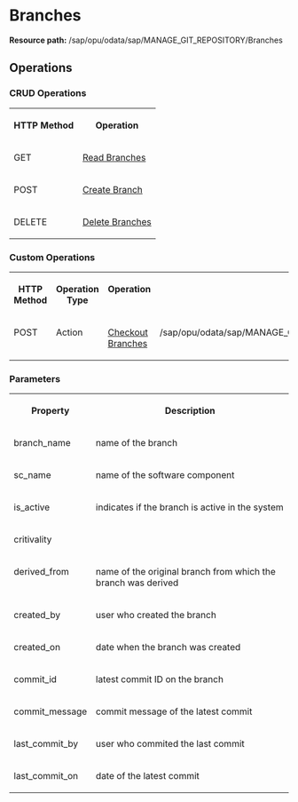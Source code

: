<!-- loiobbaf3c1d6d414c788d9410f0e9ee4cc2 -->

# Branches

**Resource path:** /sap/opu/odata/sap/MANAGE\_GIT\_REPOSITORY/Branches



<a name="loiobbaf3c1d6d414c788d9410f0e9ee4cc2__section_zps_1q4_bpb"/>

## Operations



### CRUD Operations

<a name="loiobbaf3c1d6d414c788d9410f0e9ee4cc2__table_kdm_fq4_bpb"/>


<table>
<tr>
<th valign="top">

HTTP Method



</th>
<th valign="top">

Operation



</th>
</tr>
<tr>
<td valign="top">

GET



</td>
<td valign="top">

[Read Branches](Read_Branches_e8e40c2.md)



</td>
</tr>
<tr>
<td valign="top">

POST



</td>
<td valign="top">

[Create Branch](Create_Branch_a9ce22e.md)



</td>
</tr>
<tr>
<td valign="top">

DELETE



</td>
<td valign="top">

[Delete Branches](Delete_Branches_425717b.md)



</td>
</tr>
</table>



### Custom Operations

<a name="loiobbaf3c1d6d414c788d9410f0e9ee4cc2__table_b1c_b54_bpb"/>


<table>
<tr>
<th valign="top">

HTTP Method



</th>
<th valign="top">

Operation Type



</th>
<th valign="top">

Operation



</th>
<th valign="top">

URI



</th>
</tr>
<tr>
<td valign="top">

POST



</td>
<td valign="top">

Action



</td>
<td valign="top">

[Checkout Branches](Checkout_Branches_069b979.md)



</td>
<td valign="top">

/sap/opu/odata/sap/MANAGE\_GIT\_REPOSITORY/checkout\_branch



</td>
</tr>
</table>



### Parameters

<a name="loiobbaf3c1d6d414c788d9410f0e9ee4cc2__table_c3l_hq4_bpb"/>


<table>
<tr>
<th valign="top">

Property



</th>
<th valign="top">

Description



</th>
</tr>
<tr>
<td valign="top">

branch\_name



</td>
<td valign="top">

name of the branch



</td>
</tr>
<tr>
<td valign="top">

sc\_name



</td>
<td valign="top">

name of the software component



</td>
</tr>
<tr>
<td valign="top">

is\_active



</td>
<td valign="top">

indicates if the branch is active in the system



</td>
</tr>
<tr>
<td valign="top">

critivality



</td>
<td valign="top">



</td>
</tr>
<tr>
<td valign="top">

derived\_from



</td>
<td valign="top">

name of the original branch from which the branch was derived



</td>
</tr>
<tr>
<td valign="top">

created\_by



</td>
<td valign="top">

user who created the branch



</td>
</tr>
<tr>
<td valign="top">

created\_on



</td>
<td valign="top">

date when the branch was created



</td>
</tr>
<tr>
<td valign="top">

commit\_id



</td>
<td valign="top">

latest commit ID on the branch



</td>
</tr>
<tr>
<td valign="top">

commit\_message



</td>
<td valign="top">

commit message of the latest commit



</td>
</tr>
<tr>
<td valign="top">

last\_commit\_by



</td>
<td valign="top">

user who commited the last commit



</td>
</tr>
<tr>
<td valign="top">

last\_commit\_on



</td>
<td valign="top">

date of the latest commit



</td>
</tr>
</table>

